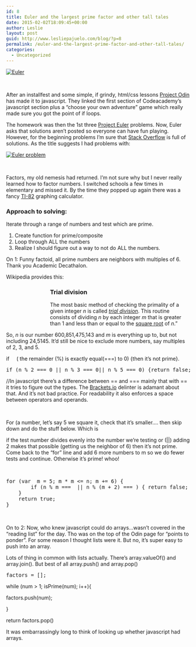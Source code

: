 ```yaml
---
id: 8
title: Euler and the largest prime factor and other tall tales
date: 2015-02-02T18:09:45+00:00
author: Leslie
layout: post
guid: http://www.lesliepajuelo.com/blog/?p=8
permalink: /euler-and-the-largest-prime-factor-and-other-tall-tales/
categories:
  - Uncategorized
---
```

[<img class="aligncenter size-full wp-image-9" src="http://i2.wp.com/www.lesliepajuelo.com/blog/wp-content/uploads/2015/02/Euler.png?fit=260%2C54" alt="Euler" data-recalc-dims="1" />](http://projecteuler.net/)

&nbsp;

After an installfest and some simple, if grindy, html/css lessons [Project Odin](http://theodinproject.com) has made it to javascript. They linked the first section of Codeacademy&#8217;s javascript section plus a &#8220;choose your own adventure&#8221; game which really made sure you got the point of if loops.

The homework was then the 1st three [Project Euler](http://projecteuler.net) problems. Now, Euler asks that solutions aren&#8217;t posted so everyone can have fun playing. However, for the beginning problems I&#8217;m sure that [Stack Overflow](http://stackoverflow.com) is full of solutions. As the title suggests I had problems with:

[<img class="aligncenter wp-image-10 size-full" src="http://i0.wp.com/www.lesliepajuelo.com/blog/wp-content/uploads/2015/02/Screenshot-from-2015-02-01-212456.png?fit=555%2C180" alt="Euler problem" srcset="http://i0.wp.com/www.lesliepajuelo.com/blog/wp-content/uploads/2015/02/Screenshot-from-2015-02-01-212456.png?w=555 555w, http://i0.wp.com/www.lesliepajuelo.com/blog/wp-content/uploads/2015/02/Screenshot-from-2015-02-01-212456.png?resize=300%2C97 300w" sizes="(max-width: 555px) 100vw, 555px" data-recalc-dims="1" />](http://i0.wp.com/www.lesliepajuelo.com/blog/wp-content/uploads/2015/02/Screenshot-from-2015-02-01-212456.png)

&nbsp;

Factors, my old nemesis had returned. I&#8217;m not sure why but I never really learned how to factor numbers. I switched schools a few times in elementary and missed it. By the time they popped up again there was a fancy [TI-82](http://www.amazon.com/gp/product/B00000JBO8/ref=as_li_qf_sp_asin_il_tl?ie=UTF8&camp=1789&creative=9325&creativeASIN=B00000JBO8&linkCode=as2&tag=lesliepajuelo-20&linkId=MQVTVG56URQTDWVE) graphing calculator.

### Approach to solving:

Iterate through a range of numbers and test which are prime.

  1. Create function for prime/composite
  2. Loop through ALL the numbers
  3. Realize I should figure out a way to not do ALL the numbers.

On 1: Funny factoid, all prime numbers are neighbors with multiples of 6. Thank you Academic Decathalon.

Wikipedia provides this:

<h3 style="padding-left: 120px;">
  <span id="Trial_division" class="mw-headline">Trial division</span>
</h3>

<p style="padding-left: 120px;">
  The most basic method of checking the primality of a given integer <i>n</i> is called <i><a title="Trial division" href="http://en.wikipedia.org/wiki/Trial_division">trial division</a></i>. This routine consists of dividing <i>n</i> by each integer <i>m</i> that is greater than 1 and less than or equal to the <a title="Square root" href="http://en.wikipedia.org/wiki/Square_root">square root</a> of <i>n</i>.&#8221;
</p>

So, _n_ is our number 600,851,475,143 and _m_ is everything up to, but not including 24,5145. It&#8217;d still be nice to exclude more numbers, say multiples of 2, 3, and 5.

if     ( the remainder (%) is exactly equal(===) to 0) {then it&#8217;s not prime}.

<pre>if (n % 2 === 0 || n % 3 === 0|| n % 5 === 0) {return false;}</pre>

//In javascript there&#8217;s a difference between == and === mainly that with == it tries to figure out the types. The [Brackets.io](http://brackets.io/) delinter is adamant about that. And it&#8217;s not bad practice. For readability it also enforces a space between operators and operands.

&nbsp;

For (a number, let&#8217;s say 5 we square it, check that it&#8217;s smaller&#8230;. then skip down and do the stuff below. Which is

if the test number divides evenly into the number we&#8217;re testing or (||) adding 2 makes that possible (getting us the neighbor of 6) then it&#8217;s not prime. Come back to the &#8220;for&#8221; line and add 6 more numbers to m so we do fewer tests and continue. Otherwise it&#8217;s prime! whoo!

&nbsp;

<pre class="de1"><span class="kw1">for</span> <span class="br0">(</span><span class="kw1">var</span>  m <span class="sy0">=</span> <span class="nu0">5</span><span class="sy0">;</span> m <span class="sy0">*</span> m <span class="sy0">&lt;=</span> n<span class="sy0">;</span> m <span class="sy0">+=</span> <span class="nu0">6</span><span class="br0">)</span> <span class="br0">{</span>
        <span class="kw1">if</span> <span class="br0">(</span>n <span class="sy0">%</span> m <span class="sy0">===</span> <span class="nu0"></span> <span class="sy0">||</span> n <span class="sy0">%</span> <span class="br0">(m</span> <span class="sy0">+</span> <span class="nu0">2</span><span class="br0">)</span> <span class="sy0">===</span> <span class="nu0"></span><span class="br0">)</span> <span class="br0">{</span> <span class="kw1">return</span> <span class="kw2">false</span><span class="sy0">;</span> <span class="br0">}</span>
    <span class="br0">}</span>
    <span class="kw1">return</span> <span class="kw2">true</span><span class="sy0">;</span>
<span class="br0">}


</span></pre>

On to 2: Now, who knew javascript could do arrays&#8230;wasn&#8217;t covered in the &#8220;reading list&#8221; for the day. Tho was on the top of the Odin page for &#8220;points to ponder&#8221;. For some reason I thought lists were it. But no, it&#8217;s super easy to push into an array.

Lots of thing in common with lists actually. There&#8217;s array.valueOf() and array.join(). But best of all array.push() and array.pop()

<pre>factors = [];</pre>

while (num > 1; isPrime(num); i++){

factors.push(num);

}

return factors.pop()

It was embarrassingly long to think of looking up whether javascript had arrays.